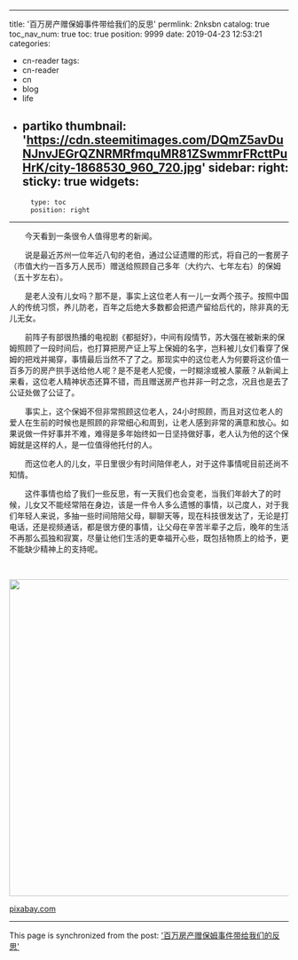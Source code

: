 
---
title: '百万房产赠保姆事件带给我们的反思'
permlink: 2nksbn
catalog: true
toc_nav_num: true
toc: true
position: 9999
date: 2019-04-23 12:53:21
categories:
- cn-reader
tags:
- cn-reader
- cn
- blog
- life
- partiko
thumbnail: 'https://cdn.steemitimages.com/DQmZ5avDuNJnvJEGrQZNRMRfmquMR81ZSwmmrFRcttPuHrK/city-1868530_960_720.jpg'
sidebar:
    right:
        sticky: true
widgets:
    -
        type: toc
        position: right
---


<html>
<p>　　今天看到一条很令人值得思考的新闻。</p>
<p>　　说是最近苏州一位年近八旬的老伯，通过公证遗赠的形式，将自己的一套房子（市值大约一百多万人民币）赠送给照顾自己多年（大约六、七年左右）的保姆（五十岁左右）。</p>
<p>　　是老人没有儿女吗？那不是，事实上这位老人有一儿一女两个孩子。按照中国人的传统习惯，养儿防老，百年之后绝大多数都会把遗产留给后代的，除非真的无儿无女。</p>
<p>　　前阵子有部很热播的电视剧《都挺好》，中间有段情节，苏大强在被新来的保姆照顾了一段时间后，也打算把房产证上写上保姆的名字，岂料被儿女们看穿了保姆的把戏并揭穿，事情最后当然不了了之。那现实中的这位老人为何要将这价值一百多万的房产拱手送给他人呢？是不是老人犯傻，一时糊涂或被人蒙蔽？从新闻上来看，这位老人精神状态还算不错，而且赠送房产也并非一时之念，况且也是去了公证处做了公证了。</p>
<p>　　事实上，这个保姆不但非常照顾这位老人，24小时照顾，而且对这位老人的爱人在生前的时候也是照顾的非常细心和周到，让老人感到非常的满意和放心。如果说做一件好事并不难，难得是多年始终如一日坚持做好事，老人认为他的这个保姆就是这样的人，是一位值得他托付的人。</p>
<p>　　而这位老人的儿女，平日里很少有时间陪伴老人，对于这件事情呢目前还尚不知情。</p>
<p>　　这件事情也给了我们一些反思，有一天我们也会变老，当我们年龄大了的时候，儿女又不能经常陪在身边，该是一件令人多么遗憾的事情，以己度人，对于我们年轻人来说，多抽一些时间陪陪父母，聊聊天等，现在科技很发达了，无论是打电话，还是视频通话，都是很方便的事情，让父母在辛苦半辈子之后，晚年的生活不再那么孤独和寂寞，尽量让他们生活的更幸福开心些，既包括物质上的给予，更不能缺少精神上的支持呢。</p>
<p><br></p>
<p><img src="https://cdn.steemitimages.com/DQmZ5avDuNJnvJEGrQZNRMRfmquMR81ZSwmmrFRcttPuHrK/city-1868530_960_720.jpg" width="960" height="571"/></p>
<p><a href="https://pixabay.com/photos/city-man-person-solo-window-alone-1868530/">pixabay.com</a></p>
</html>

- - -

This page is synchronized from the post: ['百万房产赠保姆事件带给我们的反思'](https://steemit.com/@rivalhw/2nksbn)
